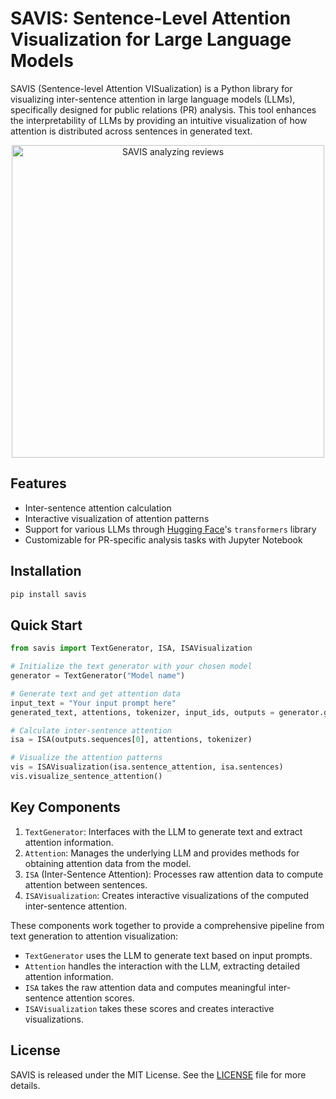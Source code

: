 # SAVIS: Sentence-Level Attention Visualization for Large Language Models

SAVIS (Sentence-level Attention VISualization) is a Python library for visualizing inter-sentence attention in large language models (LLMs), specifically designed for public relations (PR) analysis. This tool enhances the interpretability of LLMs by providing an intuitive visualization of how attention is distributed across sentences in generated text.

<center>
<img src="./images/savis.png" width="500" alt="SAVIS analyzing reviews">
</center>

## Features

- Inter-sentence attention calculation
- Interactive visualization of attention patterns
- Support for various LLMs through [Hugging Face](https://huggingface.co)'s `transformers` library
- Customizable for PR-specific analysis tasks with Jupyter Notebook

## Installation

```bash
pip install savis
```

## Quick Start

```python
from savis import TextGenerator, ISA, ISAVisualization

# Initialize the text generator with your chosen model
generator = TextGenerator("Model name")

# Generate text and get attention data
input_text = "Your input prompt here"
generated_text, attentions, tokenizer, input_ids, outputs = generator.generate_text(input_text)

# Calculate inter-sentence attention
isa = ISA(outputs.sequences[0], attentions, tokenizer)

# Visualize the attention patterns
vis = ISAVisualization(isa.sentence_attention, isa.sentences)
vis.visualize_sentence_attention()
```

## Key Components

1. `TextGenerator`: Interfaces with the LLM to generate text and extract attention information.
2. `Attention`: Manages the underlying LLM and provides methods for obtaining attention data from the model.
3. `ISA` (Inter-Sentence Attention): Processes raw attention data to compute attention between sentences.
4. `ISAVisualization`: Creates interactive visualizations of the computed inter-sentence attention.

These components work together to provide a comprehensive pipeline from text generation to attention visualization:

- `TextGenerator` uses the LLM to generate text based on input prompts.
- `Attention` handles the interaction with the LLM, extracting detailed attention information.
- `ISA` takes the raw attention data and computes meaningful inter-sentence attention scores.
- `ISAVisualization` takes these scores and creates interactive visualizations.

## License

SAVIS is released under the MIT License. See the [LICENSE](./LICENSE.md) file for more details.
